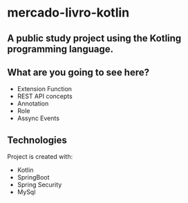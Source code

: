 # mercado-livro-kotlin

## A public study project using the Kotling programming language.

## What are you going to see here?
* Extension Function
* REST API concepts
* Annotation
* Role
* Assync Events

## Technologies
Project is created with:
* Kotlin
* SpringBoot
* Spring Security
* MySql



